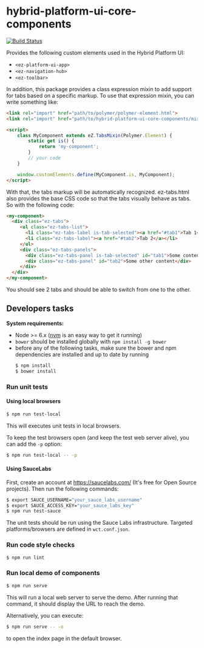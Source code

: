 # hybrid-platform-ui-core-components

[![Build Status](https://travis-ci.org/ezsystems/hybrid-platform-ui-core-components.svg?branch=master)](https://travis-ci.org/ezsystems/hybrid-platform-ui-core-components)

Provides the following custom elements used in the Hybrid Platform UI:

* `<ez-platform-ui-app>`
* `<ez-navigation-hub>`
* `<ez-toolbar>`

In addition, this package provides a class expression mixin to add support for
tabs based on a specific markup. To use that expression mixin, you can write
something like:

```html
<link rel="import" href="path/to/polymer/polymer-element.html">
<link rel="import" href="path/to/hybrid-platform-ui-core-components/mixins/ez-tabs.html">

<script>
    class MyComponent extends eZ.TabsMixin(Polymer.Element) {
        static get is() {
            return 'my-component';
        }
        // your code
    }

    window.customElements.define(MyComponent.is, MyComponent);
</script>
```

With that, the tabs markup will be automatically recognized. ez-tabs.html also
provides the base CSS code so that the tabs visually behave as tabs. So with the
following code:

```html
<my-component>
  <div class="ez-tabs">
     <ul class="ez-tabs-list">
       <li class="ez-tabs-label is-tab-selected"><a href="#tab1">Tab 1</a></li>
       <li class="ez-tabs-label"><a href="#tab2">Tab 2</a></li>
     </ul>
     <div class="ez-tabs-panels">
       <div class="ez-tabs-panel is-tab-selected" id="tab1">Some content</div>
       <div class="ez-tabs-panel" id="tab2">Some other content</div>
     </div>
  </div>
</my-component>
```

You should see 2 tabs and should be able to switch from one to the other.

## Developers tasks

**System requirements:**
* Node >= 6.x ([nvm](https://github.com/creationix/nvm)
is an easy way to get it running)
* `bower` should be installed globally with `npm install -g bower`
* before any of the following tasks, make sure the bower and npm dependencies are
  installed and up to date by running
  ```bash
  $ npm install
  $ bower install
  ```

### Run unit tests

#### Using local browsers

```bash
$ npm run test-local
```

This will executes unit tests in local browsers.

To keep the test browsers open (and keep the test web server alive), you can add
the `-p` option:

```bash
$ npm run test-local -- -p
```

#### Using SauceLabs

First, create an account at https://saucelabs.com/ (It's free for Open Source
projects).
Then run the following commands:

```bash
$ export SAUCE_USERNAME="your_sauce_labs_username"
$ export SAUCE_ACCESS_KEY="your_sauce_labs_key"
$ npm run test-sauce
```

The unit tests should be run using the Sauce Labs infrastructure. Targeted
platforms/browsers are defined in `wct.conf.json`.

### Run code style checks

```bash
$ npm run lint
```

### Run local demo of components

```bash
$ npm run serve
```

This will run a local web server to serve the demo. After running that command,
it should display the URL to reach the demo.

Alternatively, you can execute:

```bash
$ npm run serve -- -o
```

to open the index page in the default browser.
